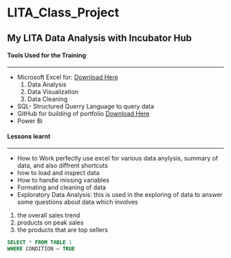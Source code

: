 # LITA_Class_Project
## My LITA Data Analysis with Incubator Hub


#### Tools Used for the Training
---
- Microsoft Excel for: [Download Here](https://wwww.microsoft.com)
  1. Data Analysis
  2. Data Visualization
  3. Data Cleaning
- SQL- Structured Querry Language to query data
- GitHub for building of portfolio [Download Here](https://www.github.com)
- Power Bi

#### Lessons learnt
---
- How to Work perfectly use excel for various data anylysis, summary of data, and also diffrent shortcuts
- how to load and inspect data
- How to handle missing variables
- Formating and cleaning of data
- Exploratory Data Analysis:  this is used in the exploring of data to answer some questions about data which involves
 1. the overall sales trend
 2. products on peak sales
 3. the products that are top sellers

```SQL
SELECT * FROM TABLE 1
WHERE CONDITION = TRUE
```
